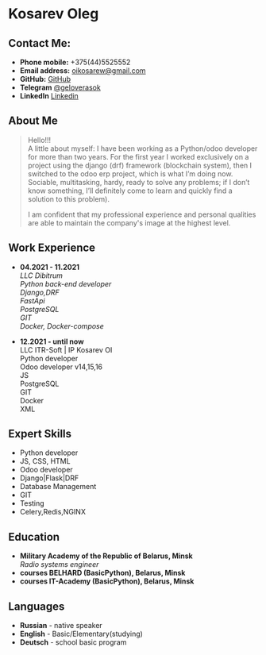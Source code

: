 
# Kosarev Oleg

## Contact Me:

* **Phone mobile:** +375(44)5525552
* **Email address:** [oikosarew@gmail.com](oikosarew@gmail.com)
* **GitHub:** [GitHub](https://github.com/olkosarau)
* **Telegram** [@geloverasok](https://t.me/geloverasok)
* **LinkedIn** [Linkedin](https://www.linkedin.com/in/oleg-kosarev)

## About Me
> Hello!!! \
A little about myself: I have been working as a Python/odoo developer for more than two years. For the first year I worked exclusively on a project using the django (drf) framework (blockchain system), then I switched to the odoo erp project, which is what I’m doing now. Sociable, multitasking, hardy, ready to solve any problems; if I don’t know something, I’ll definitely come to learn and quickly find a solution to this problem). 
>
>I am confident that my professional experience and personal qualities are able to maintain the company's image at the highest level.


## Work Experience

* **04.2021 - 11.2021** \
*LLC Dibitrum\
Python back-end developer\
Django,DRF\
FastApi\
PostgreSQL\
GIT\
Docker, Docker-compose*

* **12.2021 - until now**\
LLC ITR-Soft | IP Kosarev OI\
Python developer\
Odoo developer v14,15,16\
JS\
PostgreSQL\
GIT\
Docker\
XML


## Expert Skills
* Python developer
* JS, CSS, HTML
* Odoo developer
* Django|Flask|DRF
* Database Management
* GIT
* Testing
* Celery,Redis,NGINX


## Education

* **Military Academy of the Republic of Belarus, Minsk**  
*Radio systems engineer*
* **courses BELHARD (BasicPython), Belarus, Minsk** 
* **courses IT-Academy (BasicPython), Belarus, Minsk** 


## Languages

* **Russian** - native speaker
* **English** - Basic/Elementary(studying)
* **Deutsch** - school basic program
